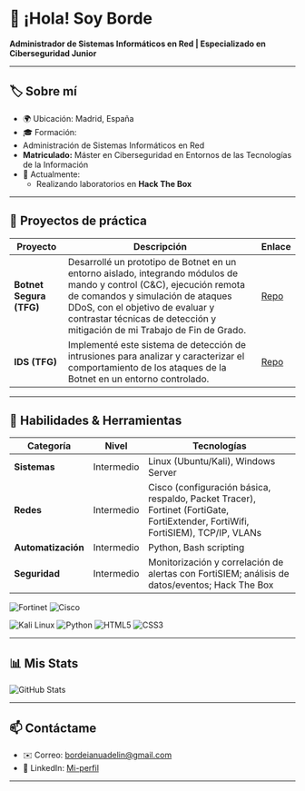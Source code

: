# 👋 ¡Hola! Soy **Borde**
**Administrador de Sistemas Informáticos en Red |  Especializado en Ciberseguridad Junior**

---

## 🏷️ Sobre mí
- 🌍 Ubicación: Madrid, España
- 🎓 Formación:
- Administración de Sistemas Informáticos en Red
- **Matriculado:** Máster en Ciberseguridad en Entornos de las Tecnologías de la Información
- 🔭 Actualmente:
  - Realizando laboratorios en **Hack The Box**

---

## 🚀 Proyectos de práctica

| Proyecto                   | Descripción                                    | Enlace                    |
| -------------------------- | ---------------------------------------------- | ------------------------- |
| **Botnet Segura (TFG)** | Desarrollé un prototipo de Botnet en un entorno aislado, integrando módulos de mando y control (C&C), ejecución remota de comandos y simulación de ataques DDoS, con el objetivo de evaluar y contrastar técnicas de detección y mitigación de mi Trabajo de Fin de Grado. | [Repo](https://github.com/Borde00/Proyecto_Botnet) |
| **IDS (TFG)** | Implementé este sistema de detección de intrusiones para analizar y caracterizar el comportamiento de los ataques de la Botnet en un entorno controlado. | [Repo](https://github.com/Borde00/Proyecto_IDS/tree/main) |

---

## 🔧 Habilidades & Herramientas

| Categoría      | Nivel          | Tecnologías                             |
| -------------- | -------------- | --------------------------------------- |
| **Sistemas**   | Intermedio | Linux (Ubuntu/Kali), Windows Server   |
| **Redes**      | Intermedio          | Cisco (configuración básica, respaldo, Packet Tracer), Fortinet (FortiGate, FortiExtender, FortiWifi, FortiSIEM), TCP/IP, VLANs       |
| **Automatización** | Intermedio   | 	Python, Bash scripting   |
| **Seguridad**  | Intermedio    | Monitorización y correlación de alertas con FortiSIEM; análisis de datos/eventos; Hack The Box   |


<!-- Badges individuales de lenguajes clave -->
![Fortinet](https://img.shields.io/badge/Fortinet-E03A3E?style=flat&logo=fortinet&logoColor=white)
![Cisco](https://img.shields.io/badge/Cisco-1BA0E2?style=flat&logo=cisco&logoColor=white)

![Kali Linux](https://img.shields.io/badge/Kali%20Linux-557C94?style=flat&logo=kali-linux&logoColor=white)
![Python](https://img.shields.io/badge/Python-3776AB?style=flat&logo=python&logoColor=white)
![HTML5](https://img.shields.io/badge/HTML5-E34F26?style=flat&logo=html5&logoColor=white) 
![CSS3](https://img.shields.io/badge/CSS3-1572B6?style=flat&logo=css3&logoColor=white)



---

## 📊 Mis Stats

<!-- Tus estadísticas generales -->
![GitHub Stats](https://github-readme-stats.vercel.app/api?username=Borde00&show_icons=true&theme=light&hide=contribs,prs)


---

## 📫 Contáctame

- ✉️ Correo: bordeianuadelin@gmail.com
- 🔗 LinkedIn: [Mi-perfil](https://www.linkedin.com/in/adelin-florian-bordeianu-b5866a306/)

---

